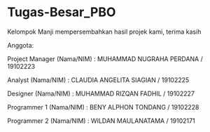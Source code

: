 # Tugas-Besar_PBO
Kelompok Manji mempersembahkan hasil projek kami, terima kasih

Anggota:

Project Manager (Nama/NIM)	: MUHAMMAD NUGRAHA PERDANA / 19102223

Analyst (Nama/NIM) 					: CLAUDIA ANGELITA SIAGIAN / 19102225

Designer (Nama/NIM)         : MUHAMMAD RIZQAN FADHIL / 19102227

Programmer 1 (Nama/NIM)	    : BENY ALPHON TONDANG / 19102228

Programmer 2 (Nama/NIM)	    : WILDAN MAULANATAMA / 19102171
